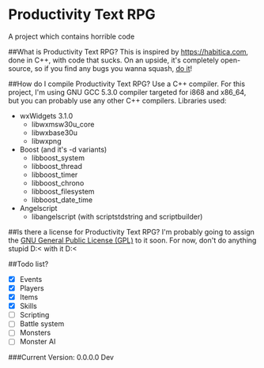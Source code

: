 # Productivity Text RPG
A project which contains horrible code

##What is Productivity Text RPG?
This is inspired by https://habitica.com, done in C++, with code that sucks.
On an upside, it's completely open-source, so if you find any bugs you wanna squash, [do it](https://github.com/jameshi16/Productivity-TextRPG/issues)!

##How do I compile Productivity Text RPG?
Use a C++ compiler. For this project, I'm using GNU GCC 5.3.0 compiler targeted for i868 and x86_64, but you can probably use any other C++ compilers.
Libraries used:
* wxWidgets 3.1.0
  * libwxmsw30u_core
  * libwxbase30u
  * libwxpng
* Boost (and it's -d variants)
  * libboost_system
  * libboost_thread
  * libboost_timer
  * libboost_chrono
  * libboost_filesystem
  * libboost_date_time
* Angelscript
  * libangelscript (with scriptstdstring and scriptbuilder)

##Is there a license for Productivity Text RPG?
I'm probably going to assign the [GNU General Public License (GPL)](https://opensource.org/licenses/GPL-3.0) to it soon. For now, don't do anything stupid D:< with it D:<

##Todo list?
- [X] Events
- [X] Players
- [X] Items
- [X] Skills
- [ ] Scripting
- [ ] Battle system
- [ ] Monsters
- [ ] Monster AI

###Current Version: 0.0.0.0 Dev